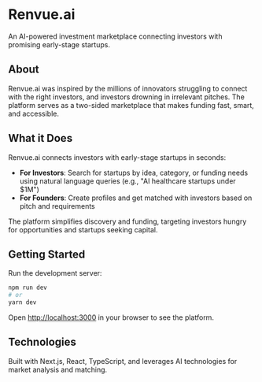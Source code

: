 # Renvue.ai

An AI-powered investment marketplace connecting investors with promising early-stage startups.

## About

Renvue.ai was inspired by the millions of innovators struggling to connect with the right investors, and investors drowning in irrelevant pitches. The platform serves as a two-sided marketplace that makes funding fast, smart, and accessible.

## What it Does

Renvue.ai connects investors with early-stage startups in seconds:

- **For Investors**: Search for startups by idea, category, or funding needs using natural language queries (e.g., "AI healthcare startups under $1M")
- **For Founders**: Create profiles and get matched with investors based on pitch and requirements

The platform simplifies discovery and funding, targeting investors hungry for opportunities and startups seeking capital.

## Getting Started

Run the development server:

```bash
npm run dev
# or
yarn dev
```

Open [http://localhost:3000](http://localhost:3000) in your browser to see the platform.

## Technologies

Built with Next.js, React, TypeScript, and leverages AI technologies for market analysis and matching.
